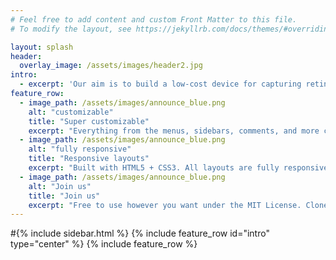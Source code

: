 ```yaml
---
# Feel free to add content and custom Front Matter to this file.
# To modify the layout, see https://jekyllrb.com/docs/themes/#overriding-theme-defaults

layout: splash
header:
  overlay_image: /assets/images/header2.jpg
intro: 
  - excerpt: 'Our aim is to build a low-cost device for capturing retinal fundus images and equip it with Artificial Intelligence based software to detect Diabetic Retinopathy from the images. This is an extension of the Open Indirect Ophthalmoscope project.'
feature_row:
  - image_path: /assets/images/announce_blue.png
    alt: "customizable"
    title: "Super customizable"
    excerpt: "Everything from the menus, sidebars, comments, and more can be configured or set with YAML Front Matter."
  - image_path: /assets/images/announce_blue.png
    alt: "fully responsive"
    title: "Responsive layouts"
    excerpt: "Built with HTML5 + CSS3. All layouts are fully responsive with helpers to augment your content."
  - image_path: /assets/images/announce_blue.png
    alt: "Join us"
    title: "Join us"
    excerpt: "Free to use however you want under the MIT License. Clone it, fork it, customize it... whatever!"
---
```


#{% include sidebar.html %}
{% include feature_row id="intro" type="center" %}
{% include feature_row %}
